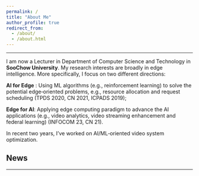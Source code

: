 ```yaml
---
permalink: /
title: "About Me"
author_profile: true
redirect_from: 
  - /about/
  - /about.html
---
```


***

I am now a Lecturer in Department of Computer Science and Technology in **SooChow University**. My research interests are broadly in edge intelligence. More specifically, I focus on two different directions:

 **AI for Edge** : Using ML algorithms (e.g., reinforcement learning) to solve the potential edge‑oriented problems, e.g., resource allocation and request scheduling (TPDS 2020, CN 2021, ICPADS 2019);
 
 **Edge for AI**: Applying edge computing paradigm to advance the AI applications (e.g., video analytics, video streaming enhancement and federal learning) (INFOCOM 23, CN 21).
 
In recent two years, I’ve worked on AI/ML‑oriented video system optimization.


## __News__

***
<style>
hr:nth-of-type(1) {
  border-width: 5px 0 0 0 !important;
  border-color: blue !important;
}
hr:nth-of-type(2) {
  border-width: 5px 0 0 0 !important;
  border-color: blue !important;
}
</style>
